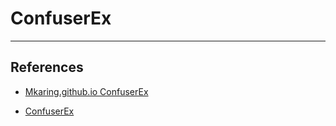 # ConfuserEx

---
## References

- [Mkaring.github.io ConfuserEx](https://mkaring.github.io/ConfuserEx/)

- [ConfuserEx](https://github.com/mkaring/ConfuserEx)